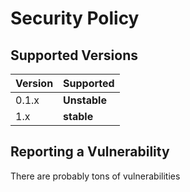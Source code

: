 # Security Policy

## Supported Versions

| Version | Supported     |
| ------- | ----------    |
|   0.1.x | __Unstable__  |
|   1.x   | __stable__    |

## Reporting a Vulnerability

There are probably tons of vulnerabilities
